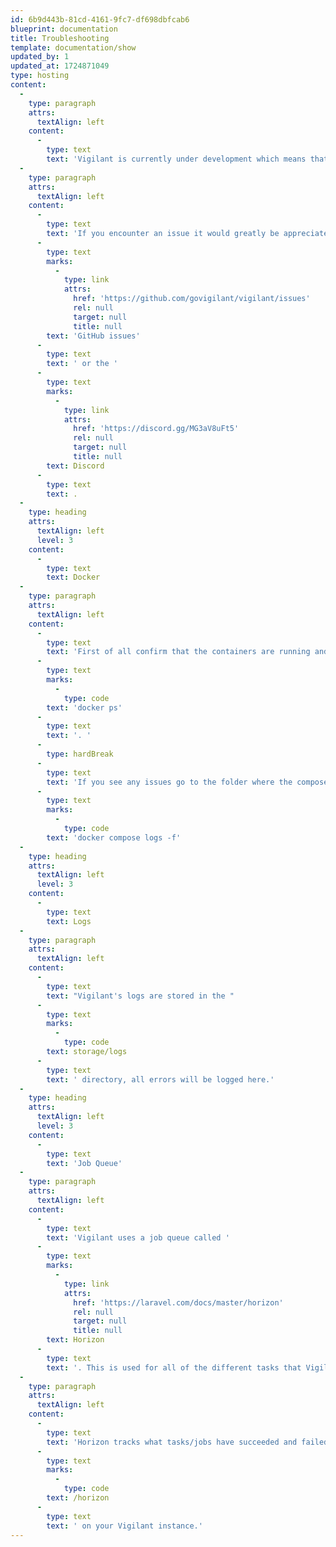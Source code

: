 ```yaml
---
id: 6b9d443b-81cd-4161-9fc7-df698dbfcab6
blueprint: documentation
title: Troubleshooting
template: documentation/show
updated_by: 1
updated_at: 1724871049
type: hosting
content:
  -
    type: paragraph
    attrs:
      textAlign: left
    content:
      -
        type: text
        text: 'Vigilant is currently under development which means that there are probably some bugs in the code. This can mean that data is missing from your frontend. When this happens please take a look at the log files and/or the job queue.'
  -
    type: paragraph
    attrs:
      textAlign: left
    content:
      -
        type: text
        text: 'If you encounter an issue it would greatly be appreciated if you post it to the '
      -
        type: text
        marks:
          -
            type: link
            attrs:
              href: 'https://github.com/govigilant/vigilant/issues'
              rel: null
              target: null
              title: null
        text: 'GitHub issues'
      -
        type: text
        text: ' or the '
      -
        type: text
        marks:
          -
            type: link
            attrs:
              href: 'https://discord.gg/MG3aV8uFt5'
              rel: null
              target: null
              title: null
        text: Discord
      -
        type: text
        text: .
  -
    type: heading
    attrs:
      textAlign: left
      level: 3
    content:
      -
        type: text
        text: Docker
  -
    type: paragraph
    attrs:
      textAlign: left
    content:
      -
        type: text
        text: 'First of all confirm that the containers are running and are healthy using '
      -
        type: text
        marks:
          -
            type: code
        text: 'docker ps'
      -
        type: text
        text: '. '
      -
        type: hardBreak
      -
        type: text
        text: 'If you see any issues go to the folder where the compose file is located and examine the logs: '
      -
        type: text
        marks:
          -
            type: code
        text: 'docker compose logs -f'
  -
    type: heading
    attrs:
      textAlign: left
      level: 3
    content:
      -
        type: text
        text: Logs
  -
    type: paragraph
    attrs:
      textAlign: left
    content:
      -
        type: text
        text: "Vigilant's logs are stored in the "
      -
        type: text
        marks:
          -
            type: code
        text: storage/logs
      -
        type: text
        text: ' directory, all errors will be logged here.'
  -
    type: heading
    attrs:
      textAlign: left
      level: 3
    content:
      -
        type: text
        text: 'Job Queue'
  -
    type: paragraph
    attrs:
      textAlign: left
    content:
      -
        type: text
        text: 'Vigilant uses a job queue called '
      -
        type: text
        marks:
          -
            type: link
            attrs:
              href: 'https://laravel.com/docs/master/horizon'
              rel: null
              target: null
              title: null
        text: Horizon
      -
        type: text
        text: '. This is used for all of the different tasks that Vigilant runs. '
  -
    type: paragraph
    attrs:
      textAlign: left
    content:
      -
        type: text
        text: 'Horizon tracks what tasks/jobs have succeeded and failed. To access Horizon you can go to '
      -
        type: text
        marks:
          -
            type: code
        text: /horizon
      -
        type: text
        text: ' on your Vigilant instance.'
---
```

